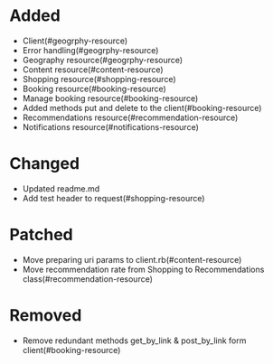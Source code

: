 # Added
- Client(#geogrphy-resource)
- Error handling(#geogrphy-resource)
- Geography resource(#geogrphy-resource)
- Content resource(#content-resource)
- Shopping resource(#shopping-resource)
- Booking resource(#booking-resource)
- Manage booking resource(#booking-resource)
- Added methods put and delete to the client(#booking-resource)
- Recommendations resource(#recommendation-resource)
- Notifications resource(#notifications-resource)
# Changed
- Updated readme.md
- Add test header to request(#shopping-resource)
# Patched
- Move preparing uri params to client.rb(#content-resource)
- Move recommendation rate from Shopping to Recommendations class(#recommendation-resource)
# Removed
- Remove redundant methods get_by_link & post_by_link form client(#booking-resource)
